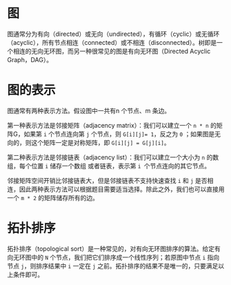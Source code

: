 # 图

图通常分为有向（directed）或无向（undirected），有循环（cyclic）或无循环（acyclic），所有节点相连（connected）或不相连（disconnected）。树即是一个相连的无向无环图，而另一种很常见的图是有向无环图（Directed Acyclic Graph，DAG）。







# 图的表示

图通常有两种表示方法。假设图中一共有n 个节点、m 条边。

第一种表示方法是邻接矩阵（adjacency matrix）：我们可以建立一个 `n * n`  的矩阵G，如果第 `i` 个节点连向第 `j` 个节点，则 `G[i][j]= 1`，反之为 `0` ；如果图是无向的，则这个矩阵一定是对称矩阵，即 `G[i][j] = G[j][i]`。

第二种表示方法是邻接链表（adjacency list）：我们可以建立一个大小为 `n` 的数组，每个位置 `i` 储存一个数组
或者链表，表示第 `i `个节点连向的其它节点。

邻接矩阵空间开销比邻接链表大，但是邻接链表不支持快速查找 `i` 和 `j` 是否相连，因此两种表示方法可以根据题目需要适当选择。除此之外，我们也可以直接用一个 `m * 2`  的矩阵储存所有的边。



# 拓扑排序

拓扑排序（topological sort）是一种常见的，对有向无环图排序的算法。给定有向无环图中的 `N` 个节点，我们把它们排序成一个线性序列；若原图中节点 `i` 指向节点 `j`，则排序结果中 `i` 一定在 `j` 之前。拓扑排序的结果不是唯一的，只要满足以上条件即可。

